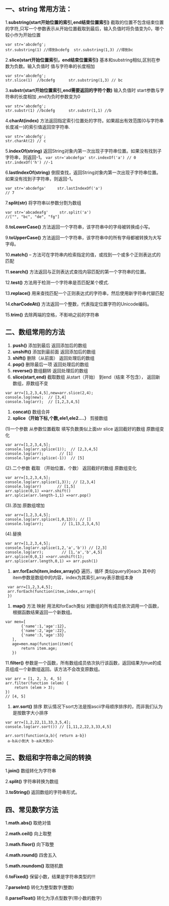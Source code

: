## 一、string 常用方法：

1.**substring(start开始位置的索引,end结束位置索引)** 截取的位置不包含结束位置的字符,只写一个参数表示从开始位置截取到最后，输入负值时将负值变为0，哪个较小作为开始位置

```
var str='abcdefg';  
str.substring(1) //得到bcdefg  str.substring(1,3) //得到bc

```

2.**slice(start开始位置索引，end结束位置索引)** 基本和substring相似,区别在参数为负数。输入负值时 值与字符串的长度相加

```
var str='abcdefg'; 
str.slice(1)  //bcdefg      str.substring(1,3) // bc

```

3.**substr(start开始位置索引,end需要返回的字符个数)** 输入负值时 start参数与字符串的长度相加 ,end为负时参数变为0

```
var str='abcdefg'; 
str.substr(1) //bcdefg      str.substr(1,1) //b

```

4.**charAt(index)** 方法返回指定索引位置处的字符。如果超出有效范围(0与字符串长度减一)的索引值返回空字符串.

```
var str='abcdefg';
str.charAt(2) // c

```

5.**indexOf(string)** 返回String对象内第一次出现子字符串位置。如果没有找到子字符串，则返回-1。
`var str='abcdefga' str.indexOf('a') // 0 str.indexOf('h') //-1`

6.**lastIndexOf(string)** 倒叙查找，返回String对象内第一次出现子字符串位置。如果没有找到子字符串，则返回-1。

```
var str='abcdefga'     str.lastIndexOf('a') 
// 7

```

7.**split(str)** 将字符串以参数分割为数组

```
var str='abcadeafg'     str.split('a') 
//["", "bc", "de", "fg"]

```

8.**toLowerCase()** 方法返回一个字符串，该字符串中的字母被转换成小写。

9.**toUpperCase()** 方法返回一个字符串，该字符串中的所有字母都被转换为大写字母。

10.**match()** – 方法可在字符串内检索指定的值，或找到一个或多个正则表达式的匹配

11.**search()** 方法返回与正则表达式查找内容匹配的第一个字符串的位置。

12.**test()** 方法用于检测一个字符串是否匹配某个模式.

13.**replace()** 用来查找匹配一个正则表达式的字符串，然后使用新字符串代替匹配

14.**charCodeAt()** 方法返回一个整数，代表指定位置字符的Unicode编码。

15.**trim()** 去除两端的空格，不影响之前的字符串

## 二、数组常用的方法

1. **push()** 添加到最后 返回添加后的数组
2. **unshift()** 添加到最前面 返回添加后的数组
3. **shift()** 删除（从前面） 返回处理后的数组
4. **pop()** 删除最后一项 返回处理后的数组
5. **reverse()** 数组翻转 返回处理后的数组
6. **slice(start,end)** 截取数组 从start（开始） 到end（结束 不包含）， 返回新数组，原数组不变

```
var arr=[1,2,3,4,5],new=arr.slice(2,4);
console.log(new);  // [3,4]
console.log(arr);  // [1,2,3,4,5]

```

1. **concat()** 数组合并
2. **splice（开始下标,个数,ele1,ele2....）** 剪接数组

(1)一个参数 从参数位置截取 填写负数类似上面str slice 返回截好的数组 原数组变化

```
var arr=[1,2,3,4,5];
console.log(arr.splice(1));  // [2,3,4,5]
console.log(arr);       // [1]
console.lgo(arr.splice(-1))  // [5]  

```

(2).二个参数 截取 （开始位置，个数） 返回截好的数组 原数组变化

```
var arr=[1,2,3,4,5];
console.log(arr.splice(1,3)); // [2,3,4]
console.log(arr)       // [1,5]
arr.splice(0,1) =>arr.shift()
arr.splcie(arr.length-1,1) =>arr.pop()

```

(3).添加 原数组增加

```
var arr=[1,2,3,4,5];
console.log(arr.splice(1,0,13)); // []
console.log(arr);        // [1,13,2,3,4,5]

```

(4).替换

```
var arr=[1,2,3,4,5];
console.log(arr.splice(1,2,'a','b')) // [2,3]
console.log(arr);        // [1,'a','b',4,5]
arr.splice(0,0,1) =>arr.unshift(1);
arr.splice(arr.length,0,1) => arr.push(1)

```

1. **arr.forEach(item,index,array){}** 遍历，循环 类似jquery的each 其中的item参数是数组中的内容，index为其索引,array表示数组本身

```
 var arr=[1,2,3,4,5];
 arr.forEach(function(item,index,array){
 })

```

1. **map()** 方法 映射 用法和forEach类似 对数组的所有成员依次调用一个函数，根据函数结果返回一个新数组。

```
var men=[
       {'name':1,'age':12},
       {'name':2,'age':22},
       {'name':3,'age':33}
   ],
   age=men.map(function(item){
       return item.age;
   })

```

11.**filter()** 参数是一个函数，所有数组成员依次执行该函数，返回结果为true的成员组成一个新数组返回。该方法不会改变原数组。

```
var arr = [1, 2, 3, 4, 5]
arr.filter(function (elem) {
    return (elem > 3);
})
// [4, 5]

```

1. **arr.sort()** 排序 默认情况下sort方法是按ascii字母顺序排序的，而非我们认为是按数字大小排序

```
var arr=[1,2,22,11,33,3,5,4];
console.log(arr.sort()) // [1,11,2,22,3,33,4,5] 

arr.sort(function(a,b){ return a-b})
 a-b从小到大 b-a从大到小

```

## 三、数组和字符串之间的转换

1.**join()** 数组转化为字符串

2.**split()** 字符串转换为数组

3.**toString()** 返回数组的字符串形式。

## 四、常见数学方法

1.**math.abs()** 取绝对值

2.**math.ceil()** 向上取整

3.**math.floor()** 向下取整

4.**math.round()** 四舍五入

5.**math.roundom()** 取随机数

6.**toFixed()** 保留小数，结果是字符串类型的!!!

7.**parseInt()** 转化为整型数字(整数)

8.**parseFloat()** 转化为浮点型数字(带小数的数字)